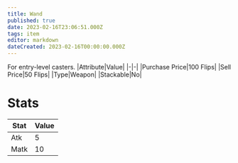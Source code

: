 ```yaml
---
title: Wand
published: true
date: 2023-02-16T23:06:51.000Z
tags: item
editor: markdown
dateCreated: 2023-02-16T00:00:00.000Z
---
```


For entry-level casters.
|Attribute|Value|
|-|-|
|Purchase Price|100 Flips|
|Sell Price|50 Flips|
|Type|Weapon|
|Stackable|No|

# Stats
|Stat|Value|
|-|-|
|Atk|5|
|Matk|10|
